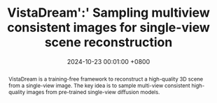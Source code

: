 ---
title:          VistaDream':' Sampling multiview consistent images for single-view scene reconstruction
date:           2024-10-23 00:01:00 +0800
selected:       true
pub:            "arXiv"
pub_date:       "2024"
# pub_last:       ' <span class="badge badge-pill badge-custom badge-success">Spotlight</span>'
abstract: >-
  VistaDream is a training-free framework to reconstruct a high-quality 3D scene from a single-view image. The key idea is to sample multi-view consistent high-quality images from pre-trained single-view diffusion models.
  
cover:          assets/images/covers/vistadream.gif
authors:
  - Haiping Wang
  - Yuan Liu†
  - Ziwei Liu
  - Zhen Dong†
  - Wenping Wang
  - Bisheng Yang
links:
  Paper: https://arxiv.org/abs/2410.16892
  Code: https://github.com/WHU-USI3DV/VistaDream
  Project Page: https://vistadream-project-page.github.io/
---